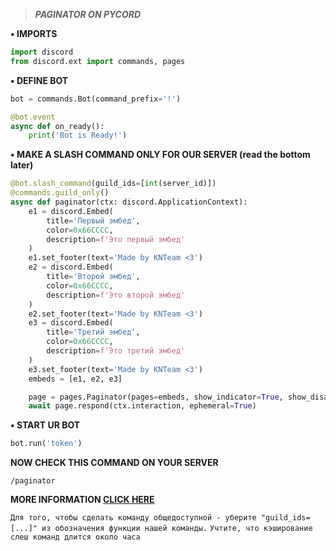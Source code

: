 > ***PAGINATOR ON PYCORD***

**• IMPORTS**
```py
import discord
from discord.ext import commands, pages
```
**• DEFINE BOT**
```py
bot = commands.Bot(command_prefix='!')

@bot.event
async def on_ready():
	print('Bot is Ready!')
```
**• MAKE A SLASH COMMAND ONLY FOR OUR SERVER (read the bottom later)**
```py
@bot.slash_command(guild_ids=[int(server_id)])
@commands.guild_only()
async def paginator(ctx: discord.ApplicationContext):
	e1 = discord.Embed(
        title='Первый эмбед',
        color=0x66CCCC,
        description=f'Это первый эмбед'
    )
    e1.set_footer(text='Made by KNTeam <3')
    e2 = discord.Embed(
        title='Второй эмбед',
        color=0x66CCCC,
        description=f'Это второй эмбед'
    )
    e2.set_footer(text='Made by KNTeam <3')
    e3 = discord.Embed(
        title='Третий эмбед',
        color=0x66CCCC,
        description=f'Это третий эмбед'
    )
    e3.set_footer(text='Made by KNTeam <3')
    embeds = [e1, e2, e3]

    page = pages.Paginator(pages=embeds, show_indicator=True, show_disabled=False)
    await page.respond(ctx.interaction, ephemeral=True)
```
**• START UR BOT**
```py
bot.run('token')
```
**NOW CHECK THIS COMMAND ON YOUR SERVER**
```discord
/paginator
```
**MORE INFORMATION [CLICK HERE](https://docs.pycord.dev/en/master/ext/pages/index.html#)**

`Для того, чтобы сделать команду общедоступной - уберите "guild_ids=[...]" из обозначения функции нашей команды.`
`Учтите, что кэширование слеш команд длится около часа`
